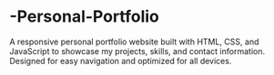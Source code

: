 # -Personal-Portfolio
A responsive personal portfolio website built with HTML, CSS, and JavaScript to showcase my projects, skills, and contact information. Designed for easy navigation and optimized for all devices.
